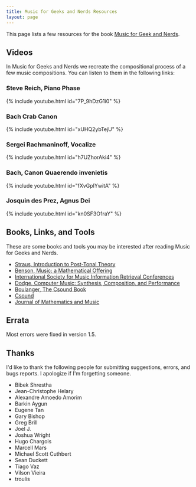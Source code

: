 ```yaml
---
title: Music for Geeks and Nerds Resources
layout: page
---
```


This page lists a few resources for the book [Music for Geek and Nerds](/mfgan/).

## Videos

In Music for Geeks and Nerds we recreate the compositional process of a few music compositions. You can listen to them in the following links:

### Steve Reich, Piano Phase

{% include youtube.html id="7P_9hDzG1i0" %}

### Bach Crab Canon

{% include youtube.html id="xUHQ2ybTejU" %}

### Sergei Rachmaninoff, Vocalize

{% include youtube.html id="h7UZhorAki4" %}

### Bach, Canon Quaerendo invenietis

{% include youtube.html id="fXvGpIYwitA" %}

### Josquin des Prez, Agnus Dei

{% include youtube.html id="kn0SF3O1raY" %}

## Books, Links, and Tools

These are some books and tools you may be interested after reading Music for Geeks and Nerds.

  * [Straus, Introduction to Post-Tonal Theory][5]
  * [Benson, Music: a Mathematical Offering][6]
  * [International Society for Music Information Retrieval Conferences][7]
  * [Dodge, Computer Music: Synthesis, Composition, and Performance][8]
  * [Boulanger, The Csound Book][9]
  * [Csound][10]
  * [Journal of Mathematics and Music][11]

## Errata

Most errors were fixed in version 1.5.

## Thanks

I'd like to thank the following people for submitting suggestions, errors, and bugs reports. I apologize if I'm forgetting someone.

  * Bibek Shrestha
  * Jean-Christophe Helary
  * Alexandre Amoedo Amorim
  * Barkin Aygun
  * Eugene Tan
  * Gary Bishop
  * Greg Brill
  * Joel J.
  * Joshua Wright
  * Hugo Chargois
  * Marcell Mars
  * Michael Scott Cuthbert
  * Sean Duckett
  * Tiago Vaz
  * Vilson Vieira
  * troulis

 [2]: https://s3.amazonaws.com/musicforgeeksandnerds.com/code.zip
 [3]: https://s3.amazonaws.com/musicforgeeksandnerds.com/tracks.zip
 [4]: http://www.reddit.com/r/mfgan/
 [5]: http://www.amazon.com/Introduction-Post-Tonal-Theory-3rd-Edition/dp/0131898906
 [6]: http://homepages.abdn.ac.uk/mth192/pages/html/maths-music.html
 [7]: http://ismir2012.ismir.net
 [8]: http://www.amazon.com/Computer-Music-Charles-Dodge/dp/0028646827
 [9]: http://www.amazon.com/The-Csound-Book-Perspectives-Programming/dp/0262522616
 [10]: http://csounds.com
 [11]: http://www.tandfonline.com/toc/tmam20/current
